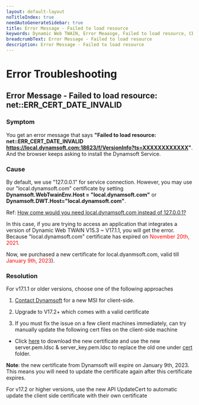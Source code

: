 ```yaml
---
layout: default-layout
noTitleIndex: true
needAutoGenerateSidebar: true
title: Error Message - Failed to load resource
keywords: Dynamic Web TWAIN, Error Meaasge, Failed to load resource, CERT INVALID
breadcrumbText: Error Message - Failed to load resource
description: Error Message - Failed to load resource
---
```


# Error Troubleshooting

## Error Message - Failed to load resource: net::ERR_CERT_DATE_INVALID

### Symptom 

You get an error message that says **"Failed to load resource: net::ERR_CERT_DATE_INVALID https://local.dynamsoft.com:18623/f/VersionInfo?ts=XXXXXXXXXXXX"**. And the browser keeps asking to install the Dynamsoft Service. 

### Cause 

By default, we use "127.0.0.1" for service connection. However, you may use our "local.dynamsoft.com" certificate by setting **Dynamsoft.WebTwainEnv.Host = "local.dynamsoft.com"** or **Dynamsoft.DWT.Host="local.dynamsoft.com"**. 

Ref: <a href="" target="_blank">How come would you need local.dynamsoft.com instead of 127.0.0.1?</a>

In this case, if you are trying to access an application that integrates a version of Dynamic Web TWAIN V15.3 ~ V17.1.1, you will get the error. Because "local.dynamsoft.com" certificate has expired on <font color=red>November 20th, 2021</font>. 

Now, we purchased a new certificate for local.dyanmsoft.com, valid till <font color=red>January 9th, 2023</font>). 

### Resolution 

For v17.1.1 or older versions, choose one of the following approaches

1) <a href="https://www.dynamsoft.com/web-twain/docs/about/getsupport.html" target="_blank">Contact Dynamsoft</a> for a new MSI for client-side.

2) Upgrade to V17.2+ which comes with a valid certificate

3) If you must fix the issue on a few client machines immediately, can try manually update the following cert files on the client-side machine
<ul>
   <li>
     Click <a href="https://tst.dynamsoft.com/public/download/dwt/newcert/local.dynamsoft.com/newcert.zip" target="_blank">here</a> to download the new certificate and use the new server.pem.ldsc & server_key.pem.ldsc to replace the old one under <a href="https://www.dynamsoft.com/web-twain/docs/indepth/deployment/service.html?ver=latest#for-the-service" target="_blank">cert</a> folder.
 </li>
</ul>

**Note**: the new certificate from Dynamsoft will expire on January 9th, 2023. This means you will need to update the certificate again after this certificate expires.

For v17.2 or higher versions, use the new API UpdateCert to automatic update the client side certificate with their own certificate


<!--

 1) Go to service directory, and find _DSConfiguration.ini_.  
<ul>
   <li>Windows: C:\Windows\SysWOW64\Dynamsoft\DynamsoftService or C:\Windows\SysWOW64\Dynamsoft\DynamsoftServicex64_(version)</li>   
   <li>macOS: Go > Applications > Dynamsoft > DynamsoftService > {installed version No.}</li>   
   <li>Linux: opt/dynamsoft/DynamsoftService</li>
</ul>   
   
 then add the following code lines in DSConfiguration.ini  

```javascript
//if you perfer to use your own valid certificate, change the local.dynamsoftwebtwain.com to your own address. As well as cert_name and key_name. 
[local.dynamsoftwebtwain.com]  
cert_name=server.pem.ldsc       
key_name=server_key.pem.ldsc  
```

 2) Click <a href="https://tst.dynamsoft.com/public/download/dwt/newcert/newcert.zip" target="_blank">here</a> to download the new certificate and use the new server.pem.ldsc & server_key.pem.ldsc to replace the old one under <a href="https://www.dynamsoft.com/web-twain/docs/indepth/deployment/service.html?ver=latest#for-the-service" target="_blank">cert</a> folder.

If you use your own certificate, put your own cert and key under the cert folder. 

**Note**: the new certificate from Dynamsoft will expire on September 23th, 2022. This means you will need to update the certificate again after this certificate expires.
<br>

 3) Call the following line in Resources/dynamsoft.webtwain.config.js to use the new certificate. 
   ```javascript 
  // V15.3~16.2 uses
  Dynamsoft.WebTwainEnv.Host = 'local.dynamsoftwebtwain.com';
 
  // V17.0+ uses
  Dynamsoft.DWT.Host = 'local.dynamsoftwebtwain.com';
   ```
-->
